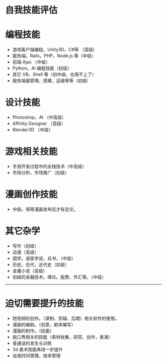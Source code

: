 # 自我技能评估




# 编程技能

- 游戏客户端编程。Unity3D，C#等 （高级）
- 服务端。Rails，PHP，Node.js 等（中级）
- 前端 Ajax （中级）
- Python。AI 编程技能（初级）
- 其它 VB，Shell 等（初中级，也用不上了）
- 服务端器管理，搭建，运维等等（初级）


# 设计技能
- Photoshop，AI （中高级）
- Affinity Designer （高级）
- Blender3D （中级）

# 游戏相关技能
- 手游开发过程中的全栈技术（中高级）
- 市场分析，市场推广（初级）

# 漫画创作技能
- 中级。得等漫画发布后才有定论。

# 其它杂学

- 写作（初级）
- 动漫（高级）
- 国学。道家学说，兵书，（中级）
- 历史。古代，近代史（初级）
- 金庸小说（高级）
- 初级的金融技术。缠论。股票，外汇等。（中级）


---

# 迫切需要提升的技能

- 短视频的创作。（录制、剪辑、后期）相关软件的使用。
- 漫画的编剧。（创意，剧本编写）
- 漫画的制作。（绘画）
- 脱口秀相关的技能（素材收集，研究、创作，表演）
- 普通话的发生与训练
- 3d 美术技能再进一步提升
- 自我时间管理，效率管理

